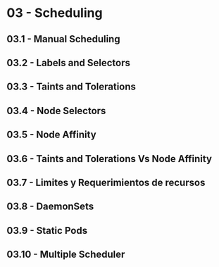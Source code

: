# 03 - Scheduling
## 03.1 - Manual Scheduling
## 03.2 - Labels and Selectors
## 03.3 - Taints and Tolerations
## 03.4 - Node Selectors
## 03.5 - Node Affinity
## 03.6 - Taints and Tolerations Vs Node Affinity 
## 03.7 - Limites y Requerimientos de recursos
## 03.8 - DaemonSets
## 03.9 - Static Pods
## 03.10 - Multiple Scheduler